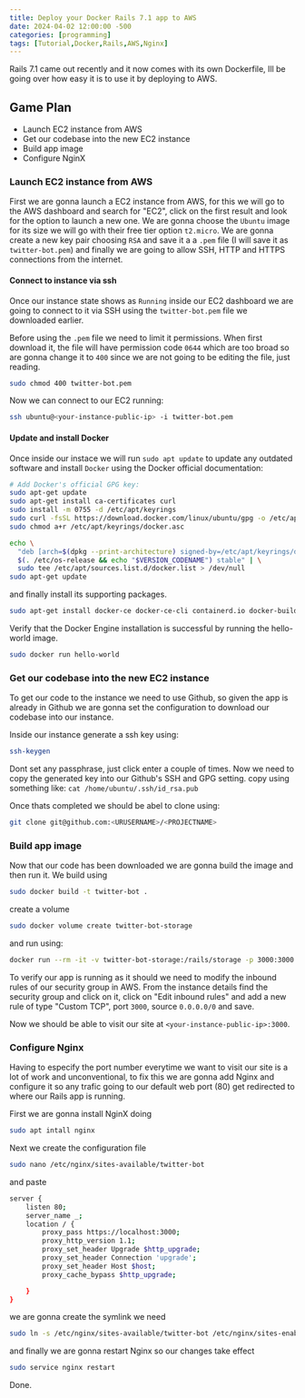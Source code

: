 ```yaml
---
title: Deploy your Docker Rails 7.1 app to AWS
date: 2024-04-02 12:00:00 -500
categories: [programming]
tags: [Tutorial,Docker,Rails,AWS,Nginx]
---
```


Rails 7.1 came out recently and it now comes with its own Dockerfile, Ill be going over how easy it is to use it by deploying to AWS.

## Game Plan

* Launch EC2 instance from AWS
* Get our codebase into the new EC2 instance
* Build app image
* Configure NginX

### Launch EC2 instance from AWS

First we are gonna launch a EC2 instance from AWS, for this we will go to the AWS dashboard
and search for "EC2", click on the first result and look for the option to launch a new one.
We are gonna choose the `Ubuntu` image for its size we will go with their free tier option `t2.micro`. We are gonna create a new key pair choosing `RSA` and save it a a `.pem` file (I will save it as `twitter-bot.pem`) and finally we are going to allow SSH, HTTP and HTTPS connections from the internet.

#### Connect to instance via ssh

Once our instance state shows as `Running` inside our EC2 dashboard we are going to connect to it via SSH using the `twitter-bot.pem` file we downloaded earlier.

Before using the `.pem` file we need to limit it permissions. When first download it, the file will have permission code `0644` which are too broad so are gonna change it to `400` since we are not going to be editing the file, just reading.

```bash
sudo chmod 400 twitter-bot.pem
```
Now we can connect to our EC2 running:

```bash
ssh ubuntu@<your-instance-public-ip> -i twitter-bot.pem
```

#### Update and install Docker

Once inside our instace we will run `sudo apt update` to update any outdated software and install `Docker` using the Docker official documentation:

```bash
# Add Docker's official GPG key:
sudo apt-get update
sudo apt-get install ca-certificates curl
sudo install -m 0755 -d /etc/apt/keyrings
sudo curl -fsSL https://download.docker.com/linux/ubuntu/gpg -o /etc/apt/keyrings/docker.asc
sudo chmod a+r /etc/apt/keyrings/docker.asc

echo \
  "deb [arch=$(dpkg --print-architecture) signed-by=/etc/apt/keyrings/docker.asc] https://download.docker.com/linux/ubuntu \
  $(. /etc/os-release && echo "$VERSION_CODENAME") stable" | \
  sudo tee /etc/apt/sources.list.d/docker.list > /dev/null
sudo apt-get update

```
and finally install its supporting packages.

```bash
sudo apt-get install docker-ce docker-ce-cli containerd.io docker-buildx-plugin docker-compose-plugin
```

Verify that the Docker Engine installation is successful by running the hello-world image.

``` bash
sudo docker run hello-world
```

### Get our codebase into the new EC2 instance

To get our code to the instance we need to use Github, so given the app is already in Github we are gonna set the configuration to download our codebase into our instance.

Inside our instance generate a ssh key using:

``` bash
ssh-keygen
```
Dont set any passphrase, just click enter a couple of times.
Now we need to copy the generated key into our Github's SSH and GPG setting.
copy using something like: `cat /home/ubuntu/.ssh/id_rsa.pub`

Once thats completed we should be abel to clone using:

``` bash
git clone git@github.com:<URUSERNAME>/<PROJECTNAME>
```
### Build app image

Now that our code has been downloaded we are gonna build the image and then run it.
We build using
```bash
sudo docker build -t twitter-bot .
```
create a volume
```bash
sudo docker volume create twitter-bot-storage
```
and run using:
```bash
docker run --rm -it -v twitter-bot-storage:/rails/storage -p 3000:3000 --env RAILS_MASTER_KEY="URMASTERKEY" twitter-bot
```
To verify our app is running as it should we need to modify the inbound rules of our security group in AWS. From the instance details find the security group and click on it, click on "Edit inbound rules" and add a new rule of type "Custom TCP", port `3000`, source `0.0.0.0/0` and save.

Now we should be able to visit our site at `<your-instance-public-ip>:3000`.

### Configure Nginx

Having to especify the port number everytime we want to visit our site is a lot of work and unconventional, to fix this we are gonna add Nginx and configure it so any trafic going to our default web port (80) get redirected to where our Rails app is running.

First we are gonna install NginX doing

```bash
sudo apt intall nginx
```

Next we create the configuration file

```bash
sudo nano /etc/nginx/sites-available/twitter-bot
```
and paste

```bash
server {
    listen 80;
    server_name _;
    location / {
        proxy_pass https://localhost:3000;
        proxy_http_version 1.1;
        proxy_set_header Upgrade $http_upgrade;
        proxy_set_header Connection 'upgrade';
        proxy_set_header Host $host;
        proxy_cache_bypass $http_upgrade;

    } 
}
```
we are gonna create the symlink we need

```bash
sudo ln -s /etc/nginx/sites-available/twitter-bot /etc/nginx/sites-enabled/
```
and finally we are gonna restart Nginx so our changes take effect

```bash
sudo service nginx restart
```

Done.